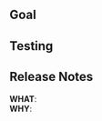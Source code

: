 ## Goal

<!-- Describe what this change seeks to address -->

## Testing

<!-- Describe how this change has been tested -->

## Release Notes

<!-- Notes to add in the next Release. Do not put any customer information here. Ignore if the changes are internal. -->

**WHAT**:<br>
**WHY**:<br>

